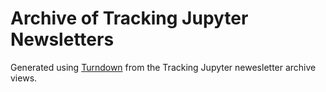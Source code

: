 # Archive of Tracking Jupyter Newsletters


Generated using [Turndown](https://domchristie.github.io/turndown/) from the Tracking Jupyter newesletter archive views.
